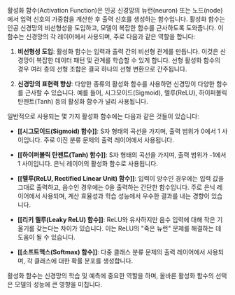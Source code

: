 활성화 함수(Activation Function)은 인공 신경망의 뉴런(neuron) 또는 노드(node)에서 입력 신호의 가중합을 계산한 후 출력 신호를 생성하는 함수입니다. 활성화 함수는 인공 신경망의 비선형성을 도입하고, 모델이 복잡한 함수를 근사하도록 도와줍니다. 이 함수는 신경망의 각 레이어에서 사용되며, 주로 다음과 같은 역할을 합니다:

1. **비선형성 도입**: 활성화 함수는 입력과 출력 간의 비선형 관계를 만듭니다. 이것은 신경망이 복잡한 데이터 패턴 및 관계를 학습할 수 있게 합니다. 선형 활성화 함수의 경우 여러 층의 선형 조합은 결국 하나의 선형 변환으로 간주됩니다.
    
2. **신경망의 표현력 향상**: 다양한 종류의 활성화 함수를 사용하면 신경망이 다양한 함수를 근사할 수 있습니다. 예를 들어, 시그모이드(Sigmoid), 렐루(ReLU), 하이퍼볼릭 탄젠트(Tanh) 등의 활성화 함수가 널리 사용됩니다.
    

일반적으로 사용되는 몇 가지 활성화 함수에는 다음과 같은 것들이 있습니다:

- **[[시그모이드(Sigmoid) 함수]]**: S자 형태의 곡선을 가지며, 출력 범위가 0에서 1 사이입니다. 주로 이진 분류 문제의 출력 레이어에서 사용됩니다.
    
- **[[하이퍼볼릭 탄젠트(Tanh) 함수]]**: S자 형태의 곡선을 가지며, 출력 범위가 -1에서 1 사이입니다. 은닉 레이어의 활성화 함수로 사용됩니다.
    
- **[[렐루(ReLU, Rectified Linear Unit) 함수]]**: 입력이 양수인 경우에는 입력 값을 그대로 출력하고, 음수인 경우에는 0을 출력하는 간단한 함수입니다. 주로 은닉 레이어에서 사용되며, 계산 효율성과 학습 성능에서 우수한 결과를 내는 경향이 있습니다.
    
- **[[리키 렐루(Leaky ReLU) 함수]]**: ReLU와 유사하지만 음수 입력에 대해 작은 기울기를 갖는다는 차이가 있습니다. 이는 ReLU의 "죽은 뉴런" 문제를 해결하는 데 도움이 될 수 있습니다.
    
- **[[소프트맥스(Softmax) 함수]]**: 다중 클래스 분류 문제의 출력 레이어에서 사용되며, 각 클래스에 대한 확률 분포를 생성합니다.
    

활성화 함수는 신경망의 학습 및 예측에 중요한 역할을 하며, 올바른 활성화 함수의 선택은 모델의 성능에 큰 영향을 미칩니다.